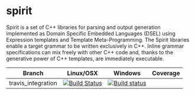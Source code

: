 spirit
======

Spirit is a set of C++ libraries for parsing and output generation implemented as 
Domain Specific Embedded Languages (DSEL) using Expression templates and Template 
Meta-Programming. The Spirit libraries enable a target grammar to be written 
exclusively in C++. Inline grammar specifications can mix freely with other 
C++ code and, thanks to the generative power of C++ templates, are immediately 
executable.

Branch             | Linux/OSX        | Windows           |Coverage          
-------------------|------------------|-------------------|------------------
travis_integration | [![Build Status](https://travis-ci.org/octopus-prime/spirit.svg?branch=travis_integration)](https://travis-ci.org/octopus-prime/spirit.svg?branch=travis_integration) | [![Build status](https://ci.appveyor.com/api/projects/status/fixjy7iuw4u3tstdkgwb/branch/travis_integration?svg=true)](https://ci.appveyor.com/project/octopus-prime/spirit/branch/travis_integration) |
